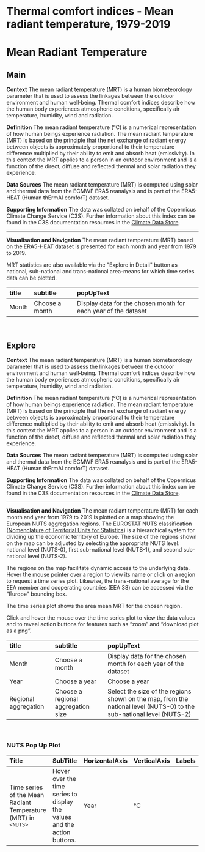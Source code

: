 
Thermal comfort indices - Mean radiant temperature, 1979-2019
=============================================================

# Mean Radiant Temperature

## Main


**Context**
The mean radiant temperature (MRT) is a human biometeorology parameter that is used to assess the linkages between the outdoor environment and human well‐being. Thermal comfort indices describe how the human body experiences atmospheric conditions, specifically air temperature, humidity, wind and radiation.

**Definition**
The mean radiant temperature (°C) is a numerical representation of how human beings experience radiation. The mean radiant temperature (MRT) is based on the principle that the net exchange of radiant energy between objects is approximately proportional to their temperature difference multiplied by their ability to emit and absorb heat (emissivity). In this context the MRT applies to a person in an outdoor environment and is a function of the direct, diffuse and reflected thermal and solar radiation they experience.  

**Data Sources**
The mean radiant temperature (MRT) is computed using solar and thermal data from the ECMWF ERA5 reanalysis and is part of the ERA5-HEAT (Human thErmAl comforT) dataset. 

**Supporting Information**
The data was collated on behalf of the Copernicus Climate Change Service (C3S).  Further information about this index can be found in the C3S documentation resources in the [Climate Data Store](https://cds.climate.copernicus.eu/cdsapp#!/dataset/derived-utci-historical?tab=overview).

***

**Visualisation and Navigation**
The mean radiant temperature (MRT) based on the ERA5-HEAT dataset is presented for each month and year from 1979 to 2019.

MRT statistics are also available via the "Explore in Detail" button as national, sub-national and trans-national area-means for which time series data can be plotted.  

|title|subtitle|popUpText|
| :--- | :--- | :--- |
|Month|Choose a month|Display data for the chosen month for each year of the dataset|


<br />  

## Explore


**Context**
The mean radiant temperature (MRT) is a human biometeorology parameter that is used to assess the linkages between the outdoor environment and human well‐being. Thermal comfort indices describe how the human body experiences atmospheric conditions, specifically air temperature, humidity, wind and radiation.

**Definition**
The mean radiant temperature (°C) is a numerical representation of how human beings experience radiation.  The mean radiant temperature (MRT) is based on the principle that the net exchange of radiant energy between objects is approximately proportional to their temperature difference multiplied by their ability to emit and absorb heat (emissivity). In this context the MRT applies to a person in an outdoor environment and is a function of the direct, diffuse and reflected thermal and solar radiation they experience.  

**Data Sources**
The mean radiant temperature (MRT) is computed using solar and thermal data from the ECMWF ERA5 reanalysis and is part of the ERA5-HEAT (Human thErmAl comforT) dataset. 

**Supporting Information**
The data was collated on behalf of the Copernicus Climate Change Service (C3S).  Further information about this index can be found in the C3S documentation resources in the [Climate Data Store](https://cds.climate.copernicus.eu/cdsapp#!/dataset/derived-utci-historical?tab=overview).

***

**Visualisation and Navigation**
The mean radiant temperature (MRT) for each month and year from 1979 to 2019 is plotted on a map showing the European NUTS aggregation regions. The EUROSTAT NUTS classification ([Nomenclature of Territorial Units for Statistics](https://ec.europa.eu/eurostat/web/nuts/background)) is a hierarchical system for dividing up the economic territory of Europe. The size of the regions shown on the map can be adjusted by selecting the appropriate NUTS level: national level (NUTS-0), first sub-national level (NUTS-1), and second sub-national level (NUTS-2).

The regions on the map facilitate dynamic access to the underlying data. Hover the mouse pointer over a region to view its name or click on a region to request a time series plot. Likewise, the trans-national average for the EEA member and cooperating countries (EEA 38) can be accessed via the "Europe" bounding box.

The time series plot shows the area mean MRT for the chosen region.  

Click and hover the mouse over the time series plot to view the data values and to reveal action buttons for features such as “zoom” and “download plot as a png”.  

|title|subtitle |popUpText|
| :--- | :--- | :--- |
|Month|Choose a month|Display data for the chosen month for each year of the dataset|
|Year|Choose a year|Choose a year|
|Regional aggregation|Choose a regional aggregation size|Select the size of the regions shown on the map, from the national level (NUTS-0) to the sub-national level (NUTS-2)|


<br />  

### NUTS Pop Up Plot

|Title|SubTitle|HorizontalAxis|VerticalAxis|Labels|
| :--- | :--- | :--- | :--- | :--- |
|Time series of the Mean Radiant Temperature (MRT) in `<NUTS>`| Hover over the time series to display the values and the action buttons.|Year|°C||
